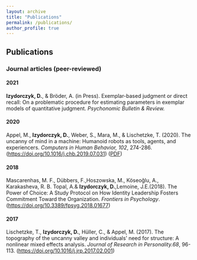 ```yaml
---
layout: archive
title: "Publications"
permalink: /publications/
author_profile: true
---
```


## Publications

### Journal articles (peer-reviewed)

#### 2021

**Izydorczyk, D.**, & Bröder, A. (in Press).  Exemplar-based judgment or direct recall: On a problematic procedure for estimating parameters in exemplar models of quantitative judgment. _Psychonomic Bulletin & Review._

#### 2020

Appel, M., **Izydorczyk, D.**, Weber, S., Mara, M., & Lischetzke, T. (2020). The uncanny of mind in a machine: Humanoid robots as tools, agents, and experiencers. _Computers in Human Behavior, 102_, 274-286.(https://doi.org/10.1016/j.chb.2019.07.031) ([PDF](https://www.mcm.uni-wuerzburg.de/fileadmin/06110000/Lehrstuhl_f_Kommunikationspsychologie_u_Neue_Medien/Dateien/Markus_Appel/Publikationen_ab_2019/Appel_et_al__Preprint__Mind_and_Machine.pdf))


#### 2018 

Mascarenhas, M. F., Dübbers, F.,Hoszowska, M., Köseoğlu, A., Karakasheva, R. B. Topal, A.& **Izydorczyk, D.**,Lemoine, J.E.(2018). The Power of Choice: A Study Protocol on How Identity Leadership Fosters Commitment Toward the Organization. _Frontiers in Psychology_. (https://doi.org/10.3389/fpsyg.2018.01677)

#### 2017

Lischetzke, T., **Izydorczyk, D.**, Hüller, C., & Appel, M. (2017). The topography of the uncanny valley and individuals’ need for structure: A nonlinear mixed effects analysis. _Journal of Research in Personality.68_, 96-113. (https://doi.org/10.1016/j.jrp.2017.02.001)




